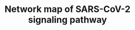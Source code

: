 ---
annotations:
- type: Disease Ontology
  value: severe acute respiratory syndrome
- type: Pathway Ontology
  value: disease pathway
- type: Pathway Ontology
  value: respiratory system disease pathway
authors:
- Keshav
- Fehrhart
- Eweitz
- Egonw
- Susan
description: A schematic representation of the SARS-CoV-2 signaling pathway. The pathway
  map represents protein-protein interactions and the downstream molecular events
  regulated by SARS-CoV-2 including molecular association, catalysis, and gene regulation
  events. Each events are color coded as described in the pathway legend. Information
  pertaining to site and residue of post-translational modification are also included
  in the pathway map.
last-edited: 2022-01-11
organisms:
- Homo sapiens
redirect_from:
- /index.php/Pathway:WP5115
- /instance/WP5115
schema-jsonld:
- '@context': https://schema.org/
  '@id': https://wikipathways.github.io/pathways/WP5115.html
  '@type': Dataset
  creator:
    '@type': Organization
    name: WikiPathways
  description: A schematic representation of the SARS-CoV-2 signaling pathway. The
    pathway map represents protein-protein interactions and the downstream molecular
    events regulated by SARS-CoV-2 including molecular association, catalysis, and
    gene regulation events. Each events are color coded as described in the pathway
    legend. Information pertaining to site and residue of post-translational modification
    are also included in the pathway map.
  keywords:
  - ''
  - IL12A
  - ORF7a
  - TRBC1
  - IGHG4
  - MX1
  - IL13
  - IGLL1
  - MAPK14
  - TLE5
  - CCL15
  - IL5
  - PMPCB
  - CPN1
  - PRKCQ
  - G3BP2
  - IRF3
  - BIRC5
  - BID
  - RRM2
  - CXCL13
  - IL1A
  - MARK2
  - IGHG2
  - MCP1
  - FGA
  - CASP5
  - IL21
  - IL33
  - VPS18
  - CD247
  - AHR
  - VPS33A
  - SKAP1
  - ORF8
  - CXCL10
  - ZAP70
  - ORF3a
  - HP
  - CCL27
  - TLRs
  - VPS16
  - DDX58
  - STAT1
  - IFI44L
  - ITIH4
  - CEBPB
  - NSP13
  - LDH
  - ERLEC1
  - CRP
  - SDF2
  - CXCL2
  - 'ATP6AP1 '
  - TBK1
  - ORF7b
  - HLA-DRB5
  - A1BG
  - CALC1
  - NBR1
  - CXCL1
  - COL7A1
  - EIF4E
  - IL18RAP
  - TRAF6
  - ITIH3
  - SELP
  - TMPRSS2
  - RAP1GDS1
  - CCL5
  - ITCH
  - MAVS
  - CCL11
  - IL23
  - CTSB
  - IL1R2
  - CFP
  - TLE3
  - C1QBP
  - GGH
  - FN1
  - TRAF3
  - ADAM9
  - EIF4EBP1
  - CCL2
  - UPF1
  - CASP9
  - TRO
  - 'CXCL8 '
  - HSPA8
  - TPO
  - FGF2
  - CXCL5
  - NFATC3
  - FGG
  - LCK
  - CCR5
  - IFNA
  - APOA2
  - TLE1
  - IFI6
  - CD3E
  - TANK
  - CASP8
  - FYN
  - NSP2
  - CD163
  - OS9
  - IFITM3
  - PRG3
  - ITGA3
  - IFIH1
  - SRP54
  - RPTOR
  - CXCL9
  - CCL3
  - JAK1
  - JAK2
  - TAX1BP1
  - FGB
  - PTPN6
  - IKBKG
  - IGHE
  - S
  - CDK1
  - IFNB1
  - APOH
  - CD4
  - CXCL12
  - IFNG
  - CD2
  - NTRK1
  - MTOR
  - NKRF
  - JUNB
  - IL18
  - PITRM1
  - NSP9
  - NSP10
  - DUSP1
  - PLA2G4A
  - IL22
  - MYD88
  - MAPK1
  - ORF6
  - MMP25
  - IGFBP3
  - CD14
  - TP53I3
  - DDIT4
  - GP1BA
  - FAM83A
  - BST2
  - FOS
  - CARD11
  - CCL21
  - ISG56
  - IL9
  - IFI27
  - ALB
  - GCSF
  - MAP1LC3B
  - RPS6
  - CCNB2
  - CXCL8
  - DEPTOR
  - SAA2
  - RHEB
  - APOC1
  - IL1RA
  - CCNB1
  - ACTB
  - ORF9b
  - IRF27
  - CCL1
  - OAS2
  - CXCL3
  - C1R
  - NPTX1
  - APOL1
  - TNF
  - IL8
  - CLCC1
  - VEGFA
  - CCL8
  - SQSTM1
  - CXCR1
  - CD8A
  - SIGMAR1
  - IRF9
  - ACTG1
  - NSP6
  - TSC2
  - LBP
  - SRP19
  - NFKB2
  - IP10
  - CASP3
  - PI3K
  - EGR1
  - TRAC
  - TNFSF10
  - N
  - GSN
  - CTSL
  - CXCR7
  - MIB1
  - Cytochrome C
  - CXCL16
  - CCL4
  - MIP1A
  - CTSZ
  - G3BP1
  - WDR74
  - RAC1
  - CFH
  - CFB
  - LGALS3BP
  - NLRP3
  - ULK1
  - PTGS2
  - SAA1
  - IL1B
  - FAM98A
  - IRAK1
  - APOM
  - ATP13A3
  - PRAS40
  - SERPINA10
  - SRP72
  - TOMM70
  - APOA1
  - C1S
  - CFI
  - CTSD
  - SARS-CoV-2
  - IL7
  - RTN4
  - TBKBP1
  - ATG13
  - IGHG1
  - IL17A
  - NLRP1
  - M
  - LRG1
  - SERPINA5
  - SMAD5
  - IFITM1
  - ACE2
  - TGFBR2
  - HLA-DRA
  - STEAP3
  - CD3G
  - AGT
  - CCR6
  - 'PARP2 '
  - GTSE1
  - COQ8B
  - BTN3A1
  - IL2B
  - ATE1
  - JUN
  - VPS41
  - RPS6KB1
  - SERPINE1
  - CAMK4
  - IL4
  - MOV10
  - APOD
  - AKT1
  - VPS11
  - LARP1
  - CXCR2
  - IFIT1
  - GMCSF
  - NEK9
  - PDGF
  - CXCL6
  - HLA-DRB4
  - GABARAPL2
  - PF4
  - INTS4
  - EIF4A2
  - IL16
  - IL2R
  - CCL22
  - UGGT2
  - PIAS1
  - GTF2F2
  - MIP1B
  - RRAS
  - TRAF2
  - C8A
  - SMAD1
  - MLST8
  - VPS36
  - TRIM59
  - CCL26
  - MAPK8
  - CCL20
  - MDN1
  - HBD
  - HBB
  - HLA-DRB1
  - IL6
  - CD226
  - TF
  - HIF1A
  - HRG
  - IGLC2
  - IL10
  - ISRE
  - IFN1
  - MAPK3
  - NSP8
  license: CC0
  name: Network map of SARS-CoV-2 signaling pathway
seo: CreativeWork
title: Network map of SARS-CoV-2 signaling pathway
wpid: WP5115
---
